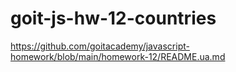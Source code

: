 # goit-js-hw-12-countries
https://github.com/goitacademy/javascript-homework/blob/main/homework-12/README.ua.md

